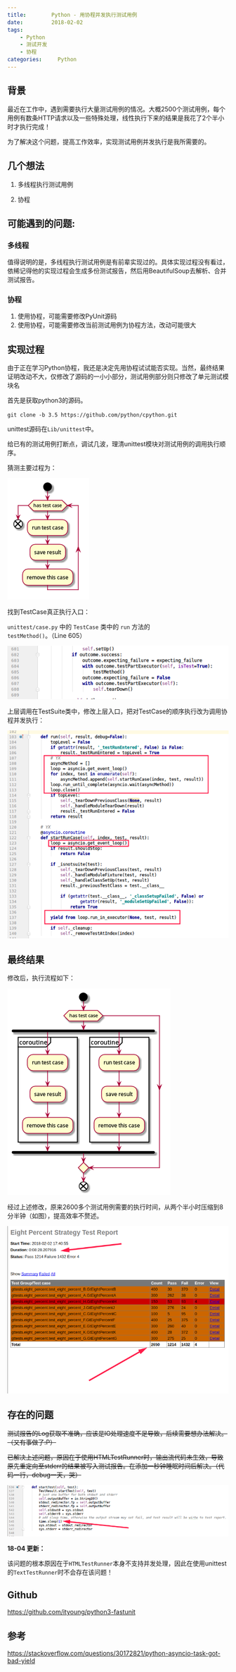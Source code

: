 ```yaml
---
title:        Python - 用协程并发执行测试用例
date:         2018-02-02
tags:
    - Python
    - 测试开发
    - 协程
categories:     Python
---
```


## 背景

最近在工作中，遇到需要执行大量测试用例的情况。大概2500个测试用例，每个用例有数条HTTP请求以及一些特殊处理，线性执行下来的结果是我花了2个半小时才执行完成！

为了解决这个问题，提高工作效率，实现测试用例并发执行是我所需要的。

## 几个想法

1. 多线程执行测试用例

2. 协程

## 可能遇到的问题:

### 多线程

值得说明的是，多线程执行测试用例是有前辈实现过的。具体实现过程没有看过，依稀记得他的实现过程会生成多份测试报告，然后用BeautifulSoup去解析、合并测试报告。

### 协程

1. 使用协程，可能需要修改PyUnit源码
2. 使用协程，可能需要修改当前测试用例为协程方法，改动可能很大

<!--more-->

## 实现过程

由于正在学习Python协程，我还是决定先用协程试试能否实现。当然，最终结果证明改动不大，仅修改了源码的一小小部分，测试用例部分则只修改了单元测试模块名

首先是获取python3的源码。

`git clone -b 3.5 https://github.com/python/cpython.git`

unittest源码在`Lib/unittest`中。

给已有的测试用例打断点，调试几波，理清unittest模块对测试用例的调用执行顺序。

猜测主要过程为：

![原实现流程](/img/in-post/article-fastunit/origin-process.png)

找到TestCase真正执行入口：

`unittest/case.py` 中的 `TestCase` 类中的 `run` 方法的 `testMethod()`。（Line 605）

![测试用例执行入口](/img/in-post/article-fastunit/entry.png)

上层调用在TestSuite类中，修改上层入口，把对TestCase的顺序执行改为调用协程并发执行：

![提取循环部分代码，改写为协程](/img/in-post/article-fastunit/code-changes.png)

## 最终结果

修改后，执行流程如下：

![现在实现流程](/img/in-post/article-fastunit/now-process.png)

经过上述修改，原来2600多个测试用例需要的执行时间，从两个半小时压缩到8分半钟（如图），提高效率不赘述。

![测试报告](/img/in-post/article-fastunit/test-report.png)

## 存在的问题

~~测试报告的Log获取不准确，应该是IO处理速度不足导致，后续需要想办法解决。（又有事做了:P）~~

~~已解决上述问题，原因在于使用HTMLTestRunner时，输出流代码未生效，导致原先重定向至stderr的结果被写入测试报告。在添加一秒钟睡眠时间后解决。（代码一行，debug一天，哭）~~

![修复报告问题](/img/in-post/article-fastunit/fix-HTMLTestRunner-error.png)

**18-04 更新：**

该问题的根本原因在于`HTMLTestRunner`本身不支持并发处理，因此在使用unittest的`TextTestRunner`时不会存在该问题！

## Github

https://github.com/ityoung/python3-fastunit

## 参考

https://stackoverflow.com/questions/30172821/python-asyncio-task-got-bad-yield
